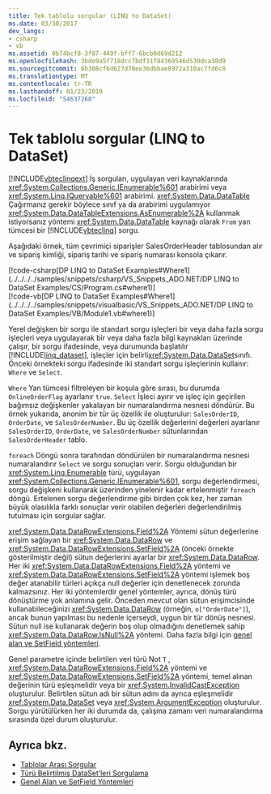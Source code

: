 ```yaml
---
title: Tek tablolu sorgular (LINQ to DataSet)
ms.date: 03/30/2017
dev_langs:
- csharp
- vb
ms.assetid: 0b74bcf8-3f87-449f-bff7-6bcb0d69d212
ms.openlocfilehash: 3bde9a5f718dcc7bdf31f84369546d530dca38d9
ms.sourcegitcommit: 6b308cf6d627d78ee36dbbae8972a310ac7fd6c8
ms.translationtype: MT
ms.contentlocale: tr-TR
ms.lasthandoff: 01/23/2019
ms.locfileid: "54637268"
---
```

# <a name="single-table-queries-linq-to-dataset"></a>Tek tablolu sorgular (LINQ to DataSet)
[!INCLUDE[vbteclinqext](../../../../includes/vbteclinqext-md.md)] İş sorguları, uygulayan veri kaynaklarında <xref:System.Collections.Generic.IEnumerable%601> arabirimi veya <xref:System.Linq.IQueryable%601> arabirimi. <xref:System.Data.DataTable> Çağırmanız gerekir böylece sınıf ya da arabirimi uygulamıyor <xref:System.Data.DataTableExtensions.AsEnumerable%2A> kullanmak istiyorsanız yöntemi <xref:System.Data.DataTable> kaynağı olarak `From` yan tümcesi bir [!INCLUDE[vbteclinq](../../../../includes/vbteclinq-md.md)] sorgu.  
  
 Aşağıdaki örnek, tüm çevrimiçi siparişler SalesOrderHeader tablosundan alır ve sipariş kimliği, sipariş tarihi ve sipariş numarası konsola çıkarır.  
  
 [!code-csharp[DP LINQ to DataSet Examples#Where1](../../../../samples/snippets/csharp/VS_Snippets_ADO.NET/DP LINQ to DataSet Examples/CS/Program.cs#where1)]  
 [!code-vb[DP LINQ to DataSet Examples#Where1](../../../../samples/snippets/visualbasic/VS_Snippets_ADO.NET/DP LINQ to DataSet Examples/VB/Module1.vb#where1)] 
  
 Yerel değişken bir sorgu ile standart sorgu işleçleri bir veya daha fazla sorgu işleçleri veya uygulayarak bir veya daha fazla bilgi kaynakları üzerinde çalışır, bir sorgu ifadesinde, veya durumunda başlatılır [!INCLUDE[linq_dataset](../../../../includes/linq-dataset-md.md)], işleçler için belirli<xref:System.Data.DataSet>sınıfı. Önceki örnekteki sorgu ifadesinde iki standart sorgu işleçlerinin kullanır: `Where` ve `Select`.  
  
 `Where` Yan tümcesi filtreleyen bir koşula göre sırası, bu durumda `OnlineOrderFlag` ayarlanır `true`. `Select` İşleci ayırır ve işleç için geçirilen bağımsız değişkenler yakalayan bir numaralandırma nesnesi döndürür. Bu örnek yukarıda, anonim bir tür üç özellik ile oluşturulur: `SalesOrderID`, `OrderDate`, ve `SalesOrderNumber`. Bu üç özellik değerlerini değerleri ayarlanır `SalesOrderID`, `OrderDate`, ve `SalesOrderNumber` sütunlarından `SalesOrderHeader` tablo.  
  
 `foreach` Döngü sonra tarafından döndürülen bir numaralandırma nesnesi numaralandırır `Select` ve sorgu sonuçları verir. Sorgu olduğundan bir <xref:System.Linq.Enumerable> türü, uygulayan <xref:System.Collections.Generic.IEnumerable%601>, sorgu değerlendirmesi, sorgu değişkeni kullanarak üzerinden yinelenir kadar ertelenmiştir `foreach` döngü. Ertelenen sorgu değerlendirme gibi birden çok kez, her zaman büyük olasılıkla farklı sonuçlar verir olabilen değerleri değerlendirilmiş tutulması için sorgular sağlar.  
  
 <xref:System.Data.DataRowExtensions.Field%2A> Yöntemi sütun değerlerine erişim sağlayan bir <xref:System.Data.DataRow> ve <xref:System.Data.DataRowExtensions.SetField%2A> (önceki örnekte gösterilmiştir değil) sütun değerlerini ayarlar bir <xref:System.Data.DataRow>. Her iki <xref:System.Data.DataRowExtensions.Field%2A> yöntemi ve <xref:System.Data.DataRowExtensions.SetField%2A> yöntemi işlemek boş değer atanabilir türleri açıkça null değerler için denetlenecek zorunda kalmazsınız. Her iki yöntemlerdir genel yöntemler, ayrıca, dönüş türü dönüştürme yok anlamına gelir. Önceden mevcut olan sütun erişimcisinde kullanabileceğinizi <xref:System.Data.DataRow> (örneğin, `o["OrderDate"]`), ancak bunun yapılması bu nedenle içerseydi, uygun bir tür dönüş nesnesi.  Sütun null ise kullanarak değerin boş olup olmadığını denetlemek sahip <xref:System.Data.DataRow.IsNull%2A> yöntemi. Daha fazla bilgi için [genel alan ve SetField yöntemleri](../../../../docs/framework/data/adonet/generic-field-and-setfield-methods-linq-to-dataset.md).  
  
 Genel parametre içinde belirtilen veri türü Not `T` , <xref:System.Data.DataRowExtensions.Field%2A> yöntemi ve <xref:System.Data.DataRowExtensions.SetField%2A> yöntemi, temel alınan değerinin türü eşleşmelidir veya bir <xref:System.InvalidCastException> oluşturulur. Belirtilen sütun adı bir sütun adını da ayrıca eşleşmelidir <xref:System.Data.DataSet> veya <xref:System.ArgumentException> oluşturulur. Sorgu yürütülürken her iki durumda da, çalışma zamanı veri numaralandırma sırasında özel durum oluşturulur.  
  
## <a name="see-also"></a>Ayrıca bkz.
- [Tablolar Arası Sorgular](../../../../docs/framework/data/adonet/cross-table-queries-linq-to-dataset.md)
- [Türü Belirtilmiş DataSet’leri Sorgulama](../../../../docs/framework/data/adonet/querying-typed-datasets.md)
- [Genel Alan ve SetField Yöntemleri](../../../../docs/framework/data/adonet/generic-field-and-setfield-methods-linq-to-dataset.md)
